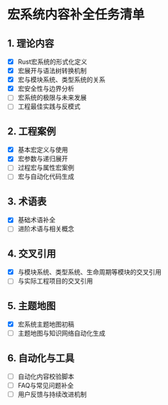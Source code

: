 # 宏系统内容补全任务清单

## 1. 理论内容

- [x] Rust宏系统的形式化定义
- [x] 宏展开与语法树转换机制
- [x] 宏与模块系统、类型系统的关系
- [x] 宏安全性与边界分析
- [ ] 宏系统的极限与未来发展
- [ ] 工程最佳实践与反模式

## 2. 工程案例

- [x] 基本宏定义与使用
- [x] 宏参数与递归展开
- [ ] 过程宏与属性宏案例
- [ ] 宏与自动化代码生成

## 3. 术语表

- [x] 基础术语补全
- [ ] 进阶术语与相关概念

## 4. 交叉引用

- [x] 与模块系统、类型系统、生命周期等模块的交叉引用
- [ ] 与实际工程项目的交叉引用

## 5. 主题地图

- [x] 宏系统主题地图初稿
- [ ] 主题地图与知识网络自动化生成

## 6. 自动化与工具

- [ ] 自动化内容校验脚本
- [ ] FAQ与常见问题补全
- [ ] 用户反馈与持续改进机制
